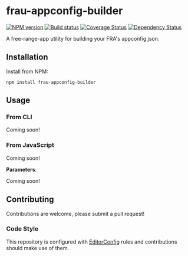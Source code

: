 # frau-appconfig-builder

[![NPM version][npm-image]][npm-url]
[![Build status][ci-image]][ci-url]
[![Coverage Status][coverage-image]][coverage-url]
[![Dependency Status][dependencies-image]][dependencies-url]

A free-range-app utility for building your FRA's appconfig.json.

## Installation

Install from NPM:
```shell
npm install frau-appconfig-builder
```

## Usage

### From CLI

Coming soon!

### From JavaScript

Coming soon!

**Parameters**:

Coming soon!

## Contributing
Contributions are welcome, please submit a pull request!

### Code Style

This repository is configured with [EditorConfig](http://editorconfig.org) rules and contributions should make use of them.

[npm-url]: https://www.npmjs.org/package/frau-appconfig-builder
[npm-image]: https://img.shields.io/npm/v/frau-appconfig-builder.svg
[ci-url]: https://travis-ci.org/Brightspace/frau-appconfig-builder
[ci-image]: https://img.shields.io/travis-ci/Brightspace/frau-appconfig-builder.svg
[coverage-url]: https://coveralls.io/r/Brightspace/frau-appconfig-builder?branch=master
[coverage-image]: https://img.shields.io/coveralls/Brightspace/frau-appconfig-builder.svg
[dependencies-url]: https://david-dm.org/brightspace/frau-appconfig-builder
[dependencies-image]: https://img.shields.io/david/Brightspace/frau-appconfig-builder.svg
